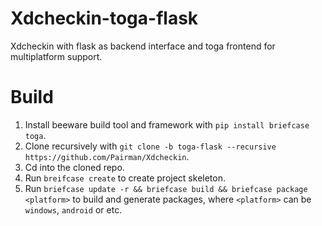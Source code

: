 # Xdcheckin-toga-flask
Xdcheckin with flask as backend interface and toga frontend for multiplatform support.

# Build
1. Install beeware build tool and framework with ```pip install briefcase toga```. <br>
2. Clone recursively with ```git clone -b toga-flask --recursive https://github.com/Pairman/Xdcheckin```. <br>
3. Cd into the cloned repo.
4. Run ```breifcase create``` to create project skeleton.
5. Run ```briefcase update -r && briefcase build && briefcase package <platform>``` to build and generate packages, where ```<platform>``` can be ```windows```, ```android``` or etc.